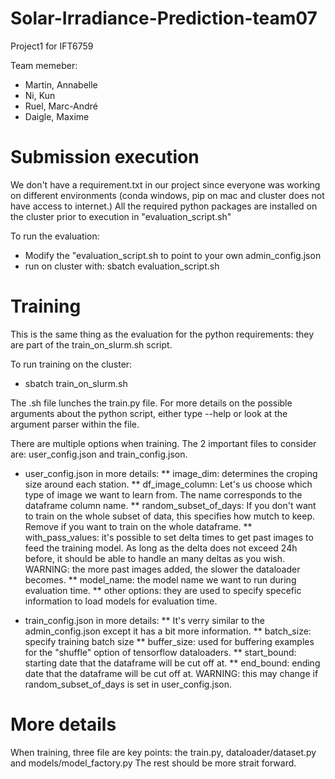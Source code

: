 # Solar-Irradiance-Prediction-team07
Project1 for IFT6759

Team memeber: 
- Martin, Annabelle
- Ni, Kun
- Ruel, Marc-André
- Daigle, Maxime

# Submission execution
We don't have a requirement.txt in our project since everyone was working on different environments (conda windows, pip on mac and cluster does not have access to internet.) All the required python packages are installed on the cluster prior to execution in "evaluation_script.sh"

To run the evaluation: 
* Modify the "evaluation_script.sh to point to your own admin_config.json
* run on cluster with: sbatch evaluation_script.sh

# Training
This is the same thing as the evaluation for the python requirements: they are part of the train_on_slurm.sh script.

To run training on the cluster:
* sbatch train_on_slurm.sh

The .sh file lunches the train.py file. For more details on the possible arguments about the python script, either type --help or look at the argument parser within the file. 

There are multiple options when training. The 2 important files to consider are: user_config.json and train_config.json. 
* user_config.json in more details:
** image_dim: determines the croping size around each station.
** df_image_column: Let's us choose which type of image we want to learn from. The name corresponds to the dataframe column name.
** random_subset_of_days: If you don't want to train on the whole subset of data, this specifies how mutch to keep. Remove if you want to train on the whole dataframe.
** with_pass_values: it's possible to set delta times to get past images to feed the training model. As long as the delta does not exceed 24h before, it should be able to handle an many deltas as you wish. WARNING: the more past images added, the slower the dataloader becomes.
** model_name: the model name we want to run during evaluation time.
** other options: they are used to specify specefic information to load models for evaluation time. 

* train_config.json in more details:
** It's verry similar to the admin_config.json except it has a bit more information.
** batch_size: specify training batch size
** buffer_size: used for buffering examples for the "shuffle" option of tensorflow dataloaders. 
** start_bound: starting date that the dataframe will be cut off at. 
** end_bound: ending date that the dataframe will be cut off at. WARNING: this may change if random_subset_of_days is set in user_config.json.

# More details
When training, three file are key points: the train.py, dataloader/dataset.py and models/model_factory.py
The rest should be more strait forward. 

